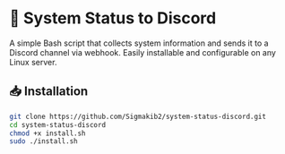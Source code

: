 # 🚀 System Status to Discord

A simple Bash script that collects system information and sends it to a Discord channel via webhook. Easily installable and configurable on any Linux server.

## 📥 Installation
```bash
git clone https://github.com/Sigmakib2/system-status-discord.git
cd system-status-discord
chmod +x install.sh
sudo ./install.sh
